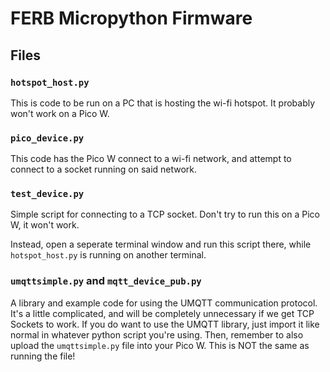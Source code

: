 # FERB Micropython Firmware
## Files
### `hotspot_host.py`
This is code to be run on a PC that is hosting the wi-fi hotspot.
It probably won't work on a Pico W.

### `pico_device.py`
This code has the Pico W connect to a wi-fi network, and attempt to connect to a socket running on said network.

### `test_device.py`
Simple script for connecting to a TCP socket. Don't try to run this on a Pico W, it won't work.

Instead, open a seperate terminal window and run this script there, while `hotspot_host.py` is running on another terminal.

### `umqttsimple.py` and `mqtt_device_pub.py`
A library and example code for using the UMQTT communication protocol. It's a little complicated, and will be completely unnecessary if we get TCP Sockets to work.
If you do want to use the UMQTT library, just import it like normal in whatever python script you're using. Then, remember to also upload the `umqttsimple.py` file
into your Pico W. This is NOT the same as running the file!
